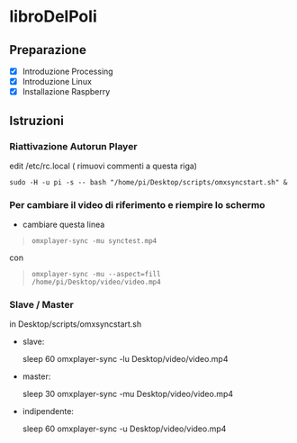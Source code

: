 # libroDelPoli
## Preparazione
- [x] Introduzione Processing
- [x] Introduzione Linux
- [x] Installazione Raspberry

## Istruzioni

### Riattivazione Autorun Player

edit /etc/rc.local ( rimuovi commenti a questa riga)

	sudo -H -u pi -s -- bash "/home/pi/Desktop/scripts/omxsyncstart.sh" &


### Per cambiare il video di riferimento e riempire lo schermo


- cambiare questa linea

> 	  omxplayer-sync -mu synctest.mp4

con

>	  omxplayer-sync -mu --aspect=fill /home/pi/Desktop/video/video.mp4


### Slave / Master
in Desktop/scripts/omxsyncstart.sh

- slave:

	sleep 60
	omxplayer-sync -lu Desktop/video/video.mp4


- master:

	sleep 30
	omxplayer-sync -mu Desktop/video/video.mp4


- indipendente:

	sleep 60
	omxplayer-sync -u Desktop/video/video.mp4
